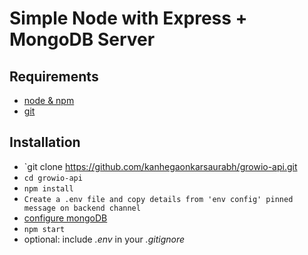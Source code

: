 # Simple Node with Express + MongoDB Server

## Requirements

* [node & npm](https://nodejs.org/en/)
* [git](https://www.robinwieruch.de/git-essential-commands/)

## Installation

* `git clone https://github.com/kanhegaonkarsaurabh/growio-api.git 
* `cd growio-api`
* `npm install`
* `Create a .env file and copy details from 'env config' pinned message on backend channel`
* [configure mongoDB]()
* `npm start`
* optional: include *.env* in your *.gitignore*
